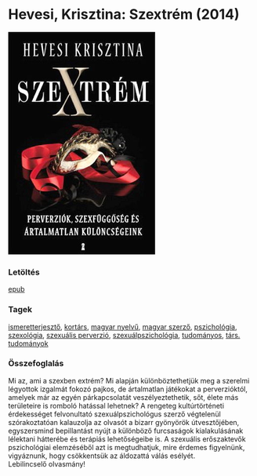 # <a name="id_986">Hevesi, Krisztina: Szextrém (2014)</a>
<img src="https://github.com/BercziSandor/calibre_lib/raw/main/libs/main/Hevesi%2C%20Krisztina/Szextrem%20%28986%29/cover.jpg" alt="cover" width="300"/>

### Letöltés
[epub](https://github.com/BercziSandor/calibre_lib/raw/main/libs/main/Hevesi%2C%20Krisztina/Szextrem%20%28986%29/Szextrem%20-%20Hevesi%2C%20Krisztina.epub)

### Tagek
[ismeretterjesztő](https://github.com/berczisandor/calibre_lib/libs/main/_tags/ismeretterjeszt%c5%91.md), [kortárs](https://github.com/berczisandor/calibre_lib/libs/main/_tags/kort%c3%a1rs.md), [magyar nyelvű](https://github.com/berczisandor/calibre_lib/libs/main/_tags/magyar%20nyelv%c5%b1.md), [magyar szerző](https://github.com/berczisandor/calibre_lib/libs/main/_tags/magyar%20szerz%c5%91.md), [pszichológia](https://github.com/berczisandor/calibre_lib/libs/main/_tags/pszichol%c3%b3gia.md), [szexológia](https://github.com/berczisandor/calibre_lib/libs/main/_tags/szexol%c3%b3gia.md), [szexuális perverzió](https://github.com/berczisandor/calibre_lib/libs/main/_tags/szexu%c3%a1lis%20perverzi%c3%b3.md), [szexuálpszichológia](https://github.com/berczisandor/calibre_lib/libs/main/_tags/szexu%c3%a1lpszichol%c3%b3gia.md), [tudományos](https://github.com/berczisandor/calibre_lib/libs/main/_tags/tudom%c3%a1nyos.md), [társ. tudományok](https://github.com/berczisandor/calibre_lib/libs/main/_tags/t%c3%a1rs.%20tudom%c3%a1nyok.md)

### Összefoglalás
<div>
<p>Mi az, ami a szexben extrém? Mi alapján különböztethetjük meg a szerelmi légyottok izgalmát fokozó pajkos, de ártalmatlan játékokat a perverzióktól, amelyek már az egyén párkapcsolatát veszélyeztethetik, sőt, élete más területeire is romboló hatással lehetnek? A rengeteg kultúrtörténeti érdekességet felvonultató szexuálpszichológus szerző végtelenül szórakoztatóan kalauzolja az olvasót a bizarr gyönyörök útvesztőjében, egyszersmind bepillantást nyújt a különböző furcsaságok kialakulásának lélektani hátterébe és terápiás lehetőségeibe is. A szexuális erőszaktevők pszichológiai elemzéséből azt is megtudhatjuk, mire érdemes figyelnünk, vigyáznunk, hogy csökkentsük az áldozattá válás esélyét. <br>Lebilincselő olvasmány!</p></div>


